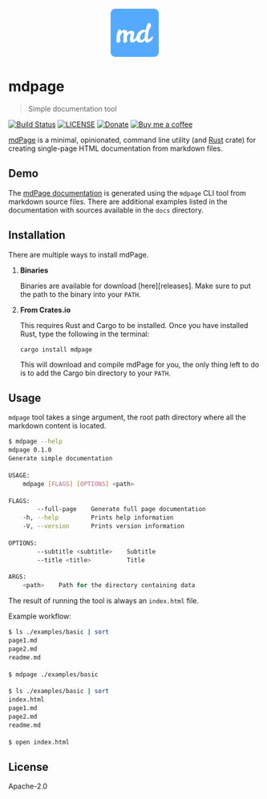 <div align="center">
	<br>
	<img src="docs/static/logo-192x192.png" alt="Logo" width="96" height="96">
	<br>
</div>

# mdpage

> Simple documentation tool

[![Build Status](https://github.com/bojand/mdpage/workflows/build/badge.svg?style=flat-square)](https://github.com/bojand/mdpage/actions?workflow=CI)
[![LICENSE](https://img.shields.io/github/license/bojand/mdpage.svg?style=flat-square)](LICENSE)
[![Donate](https://img.shields.io/badge/Donate-PayPal-green.svg?style=flat-square)](https://www.paypal.me/bojandj)
[![Buy me a coffee](https://img.shields.io/badge/buy%20me-a%20coffee-orange.svg?style=flat-square)](https://www.buymeacoffee.com/bojand)

[mdPage](https://github.com/bojand/mdpage) is a minimal, opinionated, command line utility (and [Rust](https://www.rust-lang.org/) crate) for creating single-page HTML documentation from markdown files.

## Demo

The [mdPage documentation](https://bojand.github.io/mdpage) is generated using the `mdpage` CLI tool from markdown source files. There are additional examples listed in the documentation with sources available in the `docs` directory.

## Installation

There are multiple ways to install mdPage.

1. **Binaries**

   Binaries are available for download [here][releases]. Make sure to put the
   path to the binary into your `PATH`.

2. **From Crates.io**

   This requires Rust and Cargo to be installed. Once you have installed
   Rust, type the following in the terminal:

   ```
   cargo install mdpage
   ```

   This will download and compile mdPage for you, the only thing left to do is
   to add the Cargo bin directory to your `PATH`.

## Usage

`mdpage` tool takes a singe argument, the root path directory where all the markdown content is located.

```sh
$ mdpage --help
mdpage 0.1.0
Generate simple documentation

USAGE:
    mdpage [FLAGS] [OPTIONS] <path>

FLAGS:
        --full-page    Generate full page documentation
    -h, --help         Prints help information
    -V, --version      Prints version information

OPTIONS:
        --subtitle <subtitle>    Subtitle
        --title <title>          Title

ARGS:
    <path>    Path for the directory containing data
```

The result of running the tool is always an `index.html` file.

Example workflow:

```sh
$ ls ./examples/basic | sort
page1.md
page2.md
readme.md

$ mdpage ./examples/basic

$ ls ./examples/basic | sort
index.html
page1.md
page2.md
readme.md

$ open index.html
```

## License

Apache-2.0
